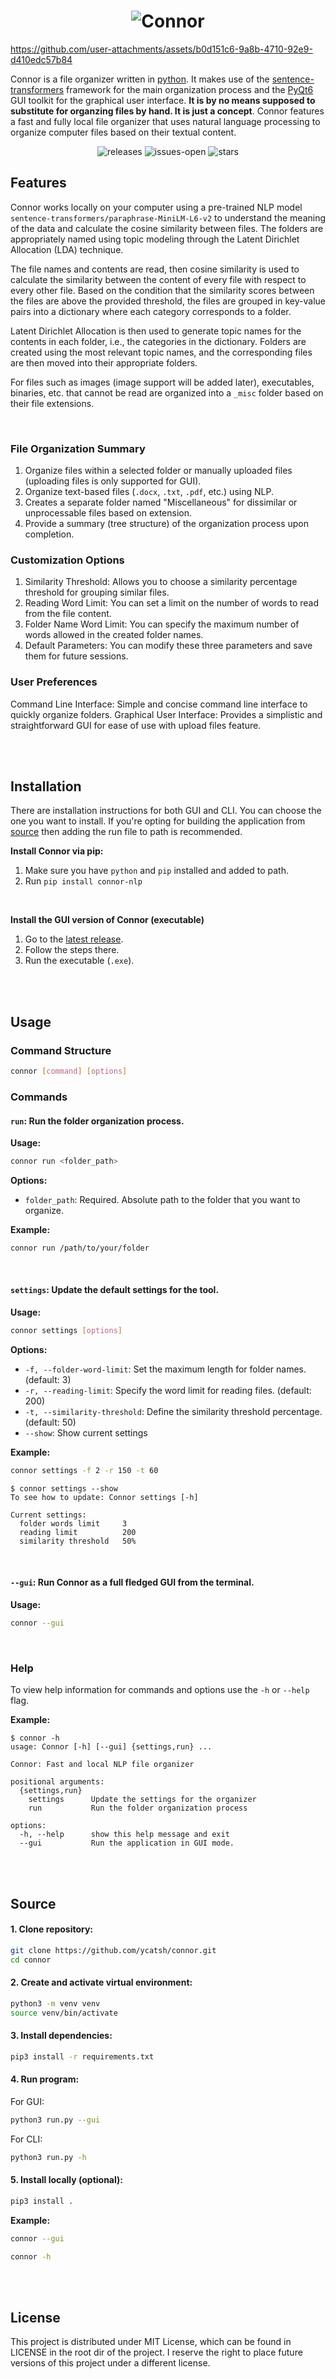 <h1 align="center">
<img src="./.github/logo.png" alt="Connor">
</h1>

https://github.com/user-attachments/assets/b0d151c6-9a8b-4710-92e9-d410edc57b84

Connor is a file organizer written in [python](https://www.python.org/). It makes use of the [sentence-transformers](https://sbert.net/) framework for the main organization process and the [PyQt6](https://doc.qt.io/qtforpython-6/) GUI toolkit for the graphical user interface. **It is by no means supposed to substitute for organzing files by hand. It is just a concept**. Connor features a fast and fully local file organizer that uses natural language processing to organize computer files based on their textual content.
<br>

<div align="center">

![releases](https://img.shields.io/github/v/release/ycatsh/connor?color=507591&labelColor=1d1e1f&style=flat)
![issues-open](https://img.shields.io/github/issues/ycatsh/connor?color=507591&labelColor=1d1e1f&style=flat)
![stars](https://img.shields.io/github/stars/ycatsh/connor?color=507591&labelColor=1d1e1f&style=flat)

</div>

## Features
Connor works locally on your computer using a pre-trained NLP model `sentence-transformers/paraphrase-MiniLM-L6-v2` to understand the meaning of the data and calculate the cosine similarity between files. The folders are appropriately named using topic modeling through the Latent Dirichlet Allocation (LDA) technique.

The file names and contents are read, then cosine similarity is used to calculate the similarity between the content of every file with respect to every other file. Based on the condition that the similarity scores between the files are above the provided threshold, the files are grouped in key-value pairs into a dictionary where each category corresponds to a folder. 

Latent Dirichlet Allocation is then used to generate topic names for the contents in each folder, i.e., the categories in the dictionary. Folders are created using the most relevant topic names, and the corresponding files are then moved into their appropriate folders.

For files such as images (image support will be added later), executables, binaries, etc. that cannot be read are organized into a ``_misc`` folder based on their file extensions.

<br>

### File Organization Summary
1. Organize files within a selected folder or manually uploaded files (uploading files is only supported for GUI).
2. Organize text-based files (`.docx`, `.txt`, `.pdf`, etc.) using NLP.
3. Creates a separate folder named "Miscellaneous" for dissimilar or unprocessable files based on extension.
4. Provide a summary (tree structure) of the organization process upon completion.

### Customization Options
1. Similarity Threshold: Allows you to choose a similarity percentage threshold for grouping similar files.
2. Reading Word Limit: You can set a limit on the number of words to read from the file content.
3. Folder Name Word Limit: You can specify the maximum number of words allowed in the created folder names.
4. Default Parameters: You can modify these three parameters and save them for future sessions.

### User Preferences
Command Line Interface: Simple and concise command line interface to quickly organize folders.
Graphical User Interface: Provides a simplistic and straightforward GUI for ease of use with upload files feature.


<br>
<br>


## Installation
There are installation instructions for both GUI and CLI. You can choose the one you want to install. If you're opting for building the application from [source](https://github.com/ycatsh/connor#source) then adding the run file to path is recommended.

**Install Connor via pip:**
1. Make sure you have `python` and `pip` installed and added to path.
2. Run `pip install connor-nlp`  

<br>

**Install the GUI version of Connor (executable)**
1. Go to the [latest release](https://github.com/ycatsh/connor/releases).
3. Follow the steps there.
2. Run the executable (`.exe`).  


<br>
<br>


## Usage

### Command Structure

```bash
connor [command] [options]
```

### Commands
#### `run`: Run the folder organization process.

**Usage:**
```bash
connor run <folder_path>
```

**Options:**
- `folder_path`: Required. Absolute path to the folder that you want to organize.

**Example:**
```bash
connor run /path/to/your/folder
```

<br>

#### `settings`: Update the default settings for the tool.

**Usage:**
```bash
connor settings [options]
```

**Options:**
- `-f, --folder-word-limit`: Set the maximum length for folder names. (default: 3)
- `-r, --reading-limit`: Specify the word limit for reading files. (default: 200)
- `-t, --similarity-threshold`: Define the similarity threshold percentage. (default: 50)
- `--show`: Show current settings

**Example:**
```bash
connor settings -f 2 -r 150 -t 60
```

```console
$ connor settings --show
To see how to update: Connor settings [-h]

Current settings:
  folder words limit     3
  reading limit          200
  similarity threshold   50%
```

<br>

#### `--gui`: Run Connor as a full fledged GUI from the terminal.

**Usage:**
```bash
connor --gui
```

<br>

### Help
To view help information for commands and options use the ``-h`` or `--help` flag.  

**Example:**
```console
$ connor -h
usage: Connor [-h] [--gui] {settings,run} ...

Connor: Fast and local NLP file organizer

positional arguments:
  {settings,run}
    settings      Update the settings for the organizer
    run           Run the folder organization process

options:
  -h, --help      show this help message and exit
  --gui           Run the application in GUI mode.
```

<br>
<br>


## Source
#### 1. Clone repository:
```bash
git clone https://github.com/ycatsh/connor.git
cd connor
```  
#### 2. Create and activate virtual environment:
```bash
python3 -m venv venv
source venv/bin/activate
```  
#### 3. Install dependencies:
```bash
pip3 install -r requirements.txt
```
#### 4. Run program:
For GUI:
```bash
python3 run.py --gui
```
For CLI:
```bash
python3 run.py -h
```

#### 5. Install locally (optional):
```bash
pip3 install .
```  
  
**Example:**  
```bash
connor --gui
```
```bash
connor -h
```


<br>
<br>


## License
This project is distributed under MIT License, which can be found in LICENSE in the root dir of the project. I reserve the right to place future versions of this project under a different license.